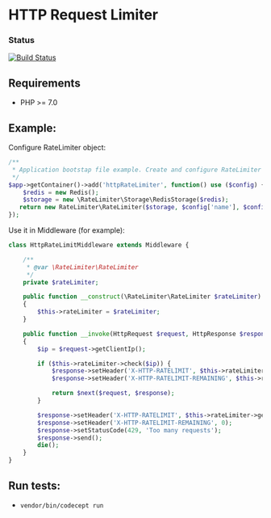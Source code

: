 # HTTP Request Limiter

### Status
[![Build Status](https://travis-ci.org/misikch/HttpRateLimiter.svg?branch=master)](https://travis-ci.org/misikch/HttpRateLimiter)

## Requirements

* PHP >= 7.0

## Example:

Configure RateLimiter object:

```php
/**
 * Application bootstap file example. Create and configure RateLimiter object
 */
$app->getContainer()->add('httpRateLimiter', function() use ($config) {
    $redis = new Redis();
    $storage = new \RateLimiter\Storage\RedisStorage($redis);
   return new RateLimiter\RateLimiter($storage, $config['name'], $config['maxRequests'], $config['period']);
});
```

Use it in Middleware (for example):
```php
class HttpRateLimitMiddleware extends Middleware {

    /**
     * @var \RateLimiter\RateLimiter
     */
    private $rateLimiter;

    public function __construct(\RateLimiter\RateLimiter $rateLimiter)
    {
        $this->rateLimiter = $rateLimiter;
    }

    public function __invoke(HttpRequest $request, HttpResponse $response, callable $next)
    {
        $ip = $request->getClientIp();

        if ($this->rateLimiter->check($ip)) {
            $response->setHeader('X-HTTP-RATELIMIT', $this->rateLimiter->getMaxRequests());
            $response->setHeader('X-HTTP-RATELIMIT-REMAINING', $this->rateLimiter->getAllow($ip));

            return $next($request, $response);
        }

        $response->setHeader('X-HTTP-RATELIMIT', $this->rateLimiter->getMaxRequests());
        $response->setHeader('X-HTTP-RATELIMIT-REMAINING', 0);
        $response->setStatusCode(429, 'Too many requests');
        $response->send();
        die();
    }
}
```

## Run tests:
* `vendor/bin/codecept run`